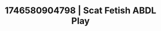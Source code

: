 ---
categories:
- Spiritual kink
- AI-generated
- Digital dominatrix
- Gothic romance
- Barefoot beauty
- ASMR
- Story-driven erotica
- Cosplay
image: /assets/images/1746580904798.jpg
layout: post
seo:
  description: Featured content with high-quality Scat Fetish, ABDL Play. HD images
    available.
  keywords: Scat Fetish, ABDL Play
  og_image: /assets/images/1746580904798.jpg
  schema_type: VisualArtwork
tags:
- ABDL Play
- Scat Fetish
- '#1746580904798'
title: 1746580904798 | Scat Fetish ABDL Play
---